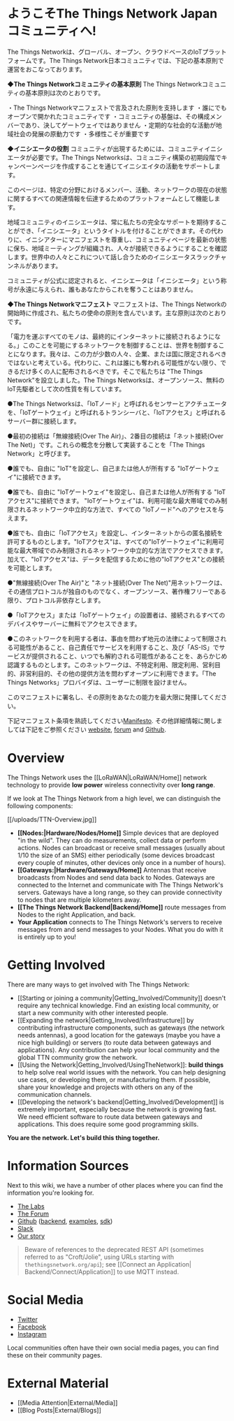 # ようこそThe Things Network Japanコミュニティへ!

The Things Networkは、グローバル、オープン、クラウドベースのIoTプラットフォームです。The Things Network日本コミュニティでは、下記の基本原則で運営をおこなっております。

◆**The Things Networkコミュニティの基本原則**
The Things Networkコミュニティの基本原則は次のとおりです。

・The Things Networkマニフェストで言及された原則を支持します
・誰にでもオープンで開かれたコミュニティです
・コミュニティの基盤は、その構成メンバーであり、決してゲートウェイではありません
・定期的な社会的な活動が地域社会の発展の原動力です
・多様性こそが重要です

◆**イニシエータの役割**
コミュニティが出現するためには、コミュニティイニシエータが必要です。The Things Networksは、コミュニティ構築の初期段階でキャンペーンページを作成することを通じてイニシエイタの活動をサポートします。

このページは、特定の分野におけるメンバー、活動、ネットワークの現在の状態に関するすべての関連情報を伝達するためのプラットフォームとして機能します。

地域コミュニティのイニシエータは、常に私たちの完全なサポートを期待することができ、「イニシエータ」というタイトルを付けることができます。その代わりに、イニシアターにマニフェストを尊重し、コミュニティページを最新の状態に保ち、地域ミーティングが組織され、人々が接続できるようにすることを確認します。世界中の人々とこれについて話し合うためのイニシエータスラックチャンネルがあります。

コミュニティが公式に認定されると、イニシエータは「イニシエータ」という称号が永遠に与えられ、誰もあなたからこれを奪うことはありません。

**◆The Things Networkマニフェスト**
マニフェストは、The Things Networkの開始時に作成され、私たちの使命の原則を含んでいます。主な原則は次のとおりです。

「電力を運ぶすべてのモノは、最終的にインターネットに接続されるようになる。」このことを可能にするネットワークを制御することは、世界を制御することになります。我々は、この力が少数の人々、企業、または国に限定されるべきではないと考えている。代わりに、これは誰にも奪われる可能性がない限り、できるだけ多くの人に配布されるべきです。そこで私たちは "The Things Network"を設立しました。The Things Networksは、オープンソース、無料のIoT先駆者として次の性質を有しています。

●The Things Networksは、「IoTノード」と呼ばれるセンサーとアクチュエータを、「IoTゲートウェイ」と呼ばれるトランシーバと、「IoTアクセス」と呼ばれるサーバー群に接続します。

●最初の接続は「無線接続(Over The Air)」、2番目の接続は「ネット接続(Over The Net)」です。これらの概念を分散して実装することを「The Things Network」と呼びます。

●誰でも、自由に "IoT"を設定し、自己または他人が所有する "IoTゲートウェイ"に接続できます。

●誰でも、自由に "IoTゲートウェイ"を設定し、自己または他人が所有する "IoTアクセス"に接続できます。 "IoTゲートウェイ"は、利用可能な最大帯域でのみ制限されるネットワーク中立的な方法で、すべての "IoTノード"へのアクセスを与えます。

●誰でも、自由に「IoTアクセス」を設定し、インターネットからの匿名接続を許可するものとします。"IoTアクセス"は、すべての"IoTゲートウェイ"に利用可能な最大帯域でのみ制限されるネットワーク中立的な方法でアクセスできます。加えて、"IoTアクセス"は、データを配信するために他の"IoTアクセス"との接続を可能とします。

●"無線接続(Over The Air)"と "ネット接続(Over The Net)"用ネットワークは、その通信プロトコルが独自のものでなく、オープンソース、著作権フリーである限り、プロトコル非依存とします。

●「IoTアクセス」または「IoTゲートウェイ」の設置者は、接続されるすべてのデバイスやサーバーに無料でアクセスできます。

●このネットワークを利用する者は、事由を問わず地元の法律によって制限される可能性があること、自己責任でサービスを利用すること、及び「AS-IS」でサービスが提供されること、いつでも解約される可能性があることを、あらかじめ認識するものとします。このネットワークは、不特定利用、限定利用、営利目的、非営利目的、その他の提供方法を問わずオープンに利用できます。「The Things Networks」プロバイダは、ユーザーに制限を設けません。

このマニフェストに署名し、その原則をあなたの能力を最大限に発揮してください。

下記マニフェスト条項を熟読してください[Manifesto](https://github.com/TheThingsNetwork/Manifest).
その他詳細情報に関しましては下記をご参照ください [website](http://thethingsnetwork.org), [forum](http://forum.thethingsnetwork.org/) and [Github](https://github.com/TheThingsNetwork).


# Overview

The Things Network uses the [[LoRaWAN|LoRaWAN/Home]] network technology to provide **low power** wireless connectivity over **long range**.

If we look at The Things Network from a high level, we can distinguish the following components:

[[/uploads/TTN-Overview.jpg]]

* **[[Nodes:|Hardware/Nodes/Home]]** Simple devices that are deployed "in the wild". They can do measurements, collect data or perform actions. Nodes can broadcast or receive small messages (usually about 1/10 the size of an SMS) either periodically (some devices broadcast every couple of minutes, other devices only once in a number of hours).
* **[[Gateways:|Hardware/Gateways/Home]]** Antennas that receive broadcasts from Nodes and send data back to Nodes. Gateways are connected to the Internet and communicate with The Things Network's servers. Gateways have a long range, so they can provide connectivity to nodes that are multiple kilometers away.
* **[[The Things Network Backend|Backend/Home]]** route messages from Nodes to the right Application, and back.
* **Your Application** connects to The Things Network's servers to receive messages from and send messages to your Nodes. What you do with it is entirely up to you!

# Getting Involved

There are many ways to get involved with The Things Network:

* [[Starting or joining a community|Getting_Involved/Community]] doesn't require any technical knowledge. Find an existing local community, or start a new community with other interested people.
* [[Expanding the network|Getting_Involved/Infrastructure]] by contributing infrastructure components, such as gateways (the network needs antennas), a good location for the gateways (maybe you have a nice high building) or servers (to route data between gateways and applications). Any contribution can help your local community and the global TTN community grow the network.
* [[Using the Network|Getting_Involved/UsingTheNetwork]]: **build things** to help solve real world issues with the network. You can help designing use cases, or developing them, or manufacturing them. If possible, share your knowledge and projects with others on any of the communication channels.
* [[Developing the network's backend|Getting_Involved/Development]] is extremely important, especially because the network is growing fast. We need efficient software to route data between gateways and applications. This does require some good programming skills.

**You are the network. Let's build this thing together.**

# Information Sources

Next to this wiki, we have a number of other places where you can find the information you're looking for.

* [The Labs](https://thethingsnetwork.org/labs/)
* [The Forum](https://www.thethingsnetwork.org/forum)
* [Github](https://github.com/TheThingsNetwork) ([backend](https://github.com/TheThingsNetwork/ttn), [examples](https://github.com/TheThingsNetwork/examples), [sdk](https://www.thethingsnetwork.org/docs/applications/sdks.html))
* [Slack](http://slack.thethingsnetwork.org/)
* [Our story](https://medium.com/@wienke/the-things-network-building-a-global-iot-data-network-in-6-months-adc2c0b1ae9b)

>Beware of references to the deprecated REST API (sometimes referred to as "Croft/Jolie", using URLs starting with `thethingsnetwork.org/api`); see [[Connect an Application| Backend/Connect/Application]] to use MQTT instead.

# Social Media

* [Twitter](https://twitter.com/thethingsntwrk)
* [Facebook](https://www.facebook.com/thethingsnetwork)
* [Instagram](https://www.instagram.com/thethingsntwrk)

Local communities often have their own social media pages, you can find these on their community pages.

# External Material

* [[Media Attention|External/Media]]
* [[Blog Posts|External/Blogs]]